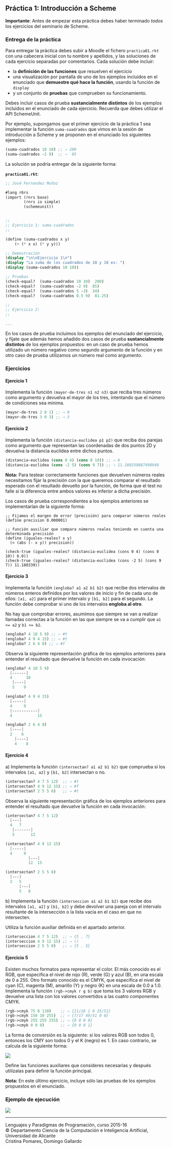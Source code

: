 ## Práctica 1: Introducción a Scheme

**Importante**: Antes de empezar esta práctica debes haber terminado
  *todos* los ejercicios del seminario de Scheme.

### Entrega de la práctica

Para entregar la práctica debes subir a Moodle el fichero
`practica01.rkt` con una cabecera inicial con tu nombre y apellidos, y
las soluciones de cada ejercicio separadas por comentarios. Cada
solución debe incluir:

- la **definición de las funciones** que resuelven el ejercicio
- una visualización por pantalla de uno de los ejemplos incluidos en
  el enunciado que **demuestre qué hace la función**, usando la
  función de `display`
- y un conjunto de **pruebas** que comprueben su funcionamiento.

Debes incluir casos de prueba **sustancialmente distintos** de los
ejemplos incluidos en el enunciado de cada ejercicio. Recuerda que
debes utilizar el API SchemeUnit.

Por ejemplo, supongamos que el primer ejercicio de la práctica 1 sea
implementar la función `suma-cuadrados` que vimos en la sesión de
introducción a Scheme y se proponen en el enunciado los siguientes
ejemplos:

```scheme
(suma-cuadrados 10 10) ;; ⇒ 200
(suma-cuadrados -2 9)  ;; ⇒  85
```

La solución se podría entregar de la siguiente forma:

**`practica01.rkt`**:

```scheme
;; José Fernandez Muñoz

#lang r6rs
(import (rnrs base)
        (rnrs io simple)
        (schemeunit))


;;
;; Ejercicio 1: suma-cuadrados
;;

(define (suma-cuadrados x y)
    (+ (* x x) (* y y)))

;; Demostración
(display "\n\nEjercicio 1\n")
(display "La suma de los cuadrados de 10 y 10 es: ")
(display (suma-cuadrados 10 10))

;; Pruebas
(check-equal?  (suma-cuadrados 10 10)  200)
(check-equal?  (suma-cuadrados -2 9)  85)
(check-equal?  (suma-cuadrados 5 -3)  34)
(check-equal?  (suma-cuadrados 0.5 9)  81.25)

;;
;; Ejercicio 2:
;;

...

```

En los casos de prueba incluimos los ejemplos del enunciado del
ejercicio, y fíjate que además hemos añadido dos casos de prueba
**sustancialmente distintos** de los ejemplos propuestos: en un caso
de prueba hemos utilizado un número negativo como segundo argumento de
la función y en otro caso de prueba utilizamos un número real como
argumento.

### Ejercicios


#### Ejercicio 1

Implementa la función `(mayor-de-tres n1 n2 n3)` que reciba tres
números como argumento y devuelva el mayor de los tres, intentando que
el número de condiciones sea mínima.

```scheme
(mayor-de-tres 2 8 1) ;; ⇒ 8
(mayor-de-tres 3 0 3) ;; ⇒ 3
```


#### Ejercicio 2

Implementa la función `(distancia-euclidea p1 p2)` que reciba dos
parejas como argumento que representan las coordenadas de dos puntos
2D y devuelva la distancia euclídea entre dichos puntos.

```scheme
(distancia-euclidea (cons 0 4) (cons 0 10)) ;; ⇒ 6
(distancia-euclidea (cons -2 5) (cons 9 7)) ;; ⇒ 11.180339887498949
```

**Nota:** Para testear correctamente funciones que devuelven números
reales necesitamos fijar la precisión con la que queremos comparar
el resultado esperado con el resultado devuelto por la función, de
forma que el test no falle si la diferencia entre ambos valores es
inferior a dicha precisión.

Los casos de prueba correspondientes a los ejemplos anteriores se
implementarían de la siguiente forma:

```
;; Fijamos el margen de error (precisión) para comparar números reales
(define precision 0.000001)

;; función auxiliar que compara números reales teniendo en cuenta una determinada precisión
(define (iguales-reales? x y)
  (< (abs (- x y)) precision))

(check-true (iguales-reales? (distancia-euclidea (cons 0 4) (cons 0 10)) 6.0))
(check-true (iguales-reales? (distancia-euclidea (cons -2 5) (cons 9 7)) 11.180339))
```

#### Ejercicio 3

Implementa la función `(engloba? a1 a2 b1 b2)` que recibe dos
intervalos de números enteros definidos por los valores de inicio y
fin de cada uno de ellos: `[a1, a2]` para el primer intervalo y
`[b1, b2]` para el segundo. La función debe comprobar si uno de los
intervalos **engloba al otro**.

No hay que comprobar errores, asumimos que siempre se van a realizar
llamadas correctas a la función en las que siempre se va a cumplir que
`a1 <= a2` y `b1 <= b2`.

```scheme
(engloba? 4 10 5 9) ;; ⇒ #t
(engloba? 4 9 4 15) ;; ⇒ #t
(engloba? 2 6 4 8) ;; ⇒ #f
```

Observa la siguiente representación gráfica de los ejemplos anteriores
para entender el resultado que devuelve la función en cada invocación:

```scheme
(engloba? 4 10 5 9)
  [------]
  4      10
   [----]
   5    9

(engloba? 4 9 4 15)
  [-----]
  4     9
  [-----------]
  4           15

(engloba? 2 6 4 8)
  [----]
  2    6
    [----]
    4    8
```


#### Ejercicio 4

a) Implementa la función `(intersectan? a1 a2 b1 b2)` que comprueba si
los intervalos `[a1, a2]` y `[b1, b2]` intersectan o no.

```scheme
(intersectan? 4 7 5 12)  ;; ⇒ #t
(intersectan? 4 9 12 15) ;; ⇒ #f
(intersectan? 2 5 5 8)   ;; ⇒ #t
```

Observa la siguiente representación gráfica de los ejemplos anteriores
para entender el resultado que devuelve la función en cada invocación:

```scheme
(intersectan? 4 7 5 12)
  [---]
  4   7
   [-------]
   5       12

(intersectan? 4 9 12 15)
  [-----]
  4     9
          [---]
          12  15

(intersectan? 2 5 5 8)
  [---]
  2   5
      [---]
      5   8
```

b) Implementa la función `(interseccion a1 a2 b1 b2)` que recibe dos
intervalos `[a1, a2]` y `[b1, b2]` y debe devolver una pareja con el
intervalo resultante de la intersección o la lista vacía en el caso en
que no intersecten.

Utiliza la función auxiliar definida en el apartado anterior.


```scheme
(interseccion 4 7 5 12)  ;; ⇒ {5 . 7}
(interseccion 4 9 12 15) ;; ⇒ ()
(interseccion 2 5 5 8)   ;; ⇒ {5 . 5}
```


#### Ejercicio 5

Existen muchos formatos para representar el color. El más conocido es
el RGB, que especifica el nivel de rojo (R), verde (G) y azul (B), en
una escala de 0 a 255. Otro formato conocido es el CMYK, que
especifica el nivel de cyan (C), magenta (M), amarillo (Y) y negro (K)
en una escala de 0.0 a 1.0. Implementa la función `(rgb->cmyk r g b)`
que toma los 3 valores RGB y devuelve una lista con los valores
convertidos a las cuatro componentes CMYK.

```scheme
(rgb->cmyk 75 0 130)    ;; ⇒ {11/26 1 0 25/51}
(rgb->cmyk 150 10 255)  ;; ⇒ {7/17 49/51 0 0}
(rgb->cmyk 255 255 255) ;; ⇒ {0 0 0 0}
(rgb->cmyk 0 0 0)       ;; ⇒ {0 0 0 1}
```

La forma de conversión es la siguiente: si los valores RGB son todos
0, entonces los CMY son todos 0 y el K (negro) es 1. En caso
contrario, se calcula de la siguiente forma:

![](imagenes/pract1-1.png)

Define las funciones auxiliares que consideres necesarias y después
utilízalas para definir la función principal.

**Nota:** En este último ejercicio, incluye sólo las pruebas de los
  ejemplos propuestos en el enunciado.


### Ejemplo de ejecución

![](imagenes/pract1-2.png)

----

Lenguajes y Paradigmas de Programación, curso 2015-16  
© Departamento Ciencia de la Computación e Inteligencia Artificial, Universidad de Alicante  
Cristina Pomares, Domingo Gallardo
